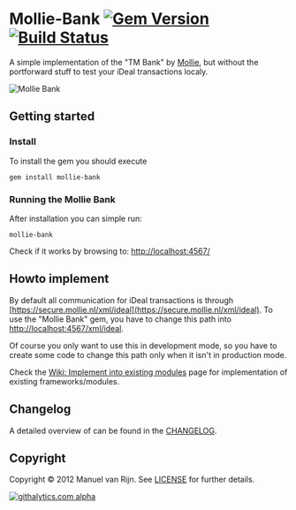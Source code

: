 # Mollie-Bank [![Gem Version](https://badge.fury.io/rb/mollie-bank.png)][gemversion] [![Build Status](https://secure.travis-ci.org/manuelvanrijn/mollie-bank.png?branch=master)][travis]

[gemversion]: http://badge.fury.io/rb/mollie-bank
[travis]: http://travis-ci.org/manuelvanrijn/mollie-bank

A simple implementation of the "TM Bank" by [Mollie](http://www.mollie.nl), but without the portforward stuff to test your iDeal transactions localy.

![Mollie Bank](http://manuel.manuelles.nl/images/posts/mollie-bank.png) 

## Getting started

### Install

To install the gem you should execute

```
gem install mollie-bank
```

### Running the Mollie Bank

After installation you can simple run:

```
mollie-bank
```

Check if it works by browsing to: [http://localhost:4567/](http://localhost:4567/)

## Howto implement

By default all communication for iDeal transactions is through [https://secure.mollie.nl/xml/ideal](https://secure.mollie.nl/xml/ideal). To use the "Mollie Bank" gem, you have to change this path into [http://localhost:4567/xml/ideal](http://localhost:4567/xml/ideal).

Of course you only want to use this in development mode, so you have to create some code to change this path only when it isn't in production mode.

Check the [Wiki: Implement into existing modules](https://github.com/manuelvanrijn/mollie-bank/wiki/Implement-into-existing-modules) page for implementation of existing frameworks/modules.

## Changelog

A detailed overview of can be found in the [CHANGELOG](https://github.com/manuelvanrijn/mollie-bank/blob/master/CHANGELOG.md).

## Copyright

Copyright © 2012 Manuel van Rijn. See [LICENSE](https://github.com/manuelvanrijn/mollie-bank/blob/master/LICENSE.md) for further details.

[![githalytics.com alpha](https://cruel-carlota.pagodabox.com/c7f118ff9d18b3ec8268969b2c5fff65 "githalytics.com")](http://githalytics.com/manuelvanrijn/mollie-bank)
